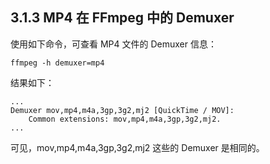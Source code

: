 ## 3.1.3 MP4 在 FFmpeg 中的 Demuxer

使用如下命令，可查看 MP4 文件的 Demuxer 信息：
```shell
ffmpeg -h demuxer=mp4
```
结果如下：
```shell
...
Demuxer mov,mp4,m4a,3gp,3g2,mj2 [QuickTime / MOV]:
    Common extensions: mov,mp4,m4a,3gp,3g2,mj2.
...    
```
可见，mov,mp4,m4a,3gp,3g2,mj2 这些的 Demuxer 是相同的。